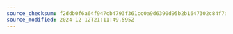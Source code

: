 ```yaml
---
source_checksum: f2ddb0f6a64f947cb4793f361cc0a9d6390d95b2b1647302c84f7a00a2b1bc47
source_modified: 2024-12-12T21:11:49.595Z
---
```


